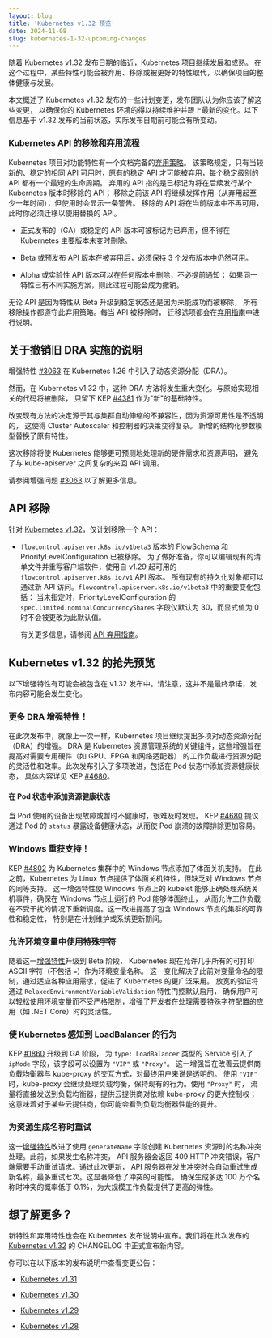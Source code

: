 ```yaml
---
layout: blog
title: 'Kubernetes v1.32 预览'
date: 2024-11-08
slug: kubernetes-1-32-upcoming-changes
---
```

<!--
layout: blog
title: 'Kubernetes v1.32 sneak peek'
date: 2024-11-08
slug: kubernetes-1-32-upcoming-changes
author: >
  Matteo Bianchi,
  Edith Puclla,
  William Rizzo,
  Ryota Sawada,
  Rashan Smith
-->

<!--
As we get closer to the release date for Kubernetes v1.32, the project develops and matures. Features may be deprecated, removed, or replaced with better ones for the project's overall health. 

This blog outlines some of the planned changes for the Kubernetes v1.32 release, that the release team feels you should be aware of, for the continued maintenance of your Kubernetes environment and keeping up to date with the latest changes. Information listed below is based on the current status of the v1.32 release and may change before the actual release date. 
-->
随着 Kubernetes v1.32 发布日期的临近，Kubernetes 项目继续发展和成熟。
在这个过程中，某些特性可能会被弃用、移除或被更好的特性取代，以确保项目的整体健康与发展。

本文概述了 Kubernetes v1.32 发布的一些计划变更，发布团队认为你应该了解这些变更，
以确保你的 Kubernetes 环境的得以持续维护并跟上最新的变化。以下信息基于 v1.32
发布的当前状态，实际发布日期前可能会有所变动。

<!--
### The Kubernetes API removal and deprecation process
The Kubernetes project has a well-documented [deprecation policy](/docs/reference/using-api/deprecation-policy/) for features. This policy states that stable APIs may only be deprecated when a newer, stable version of that API is available and that APIs have a minimum lifetime for each stability level. A deprecated API has been marked for removal in a future Kubernetes release will continue to function until removal (at least one year from the deprecation). Its usage will result in a warning being displayed. Removed APIs are no longer available in the current version, so you must migrate to use the replacement instead.
-->
### Kubernetes API 的移除和弃用流程

Kubernetes 项目对功能特性有一个文档完备的[弃用策略](/zh-cn/docs/reference/using-api/deprecation-policy/)。
该策略规定，只有当较新的、稳定的相同 API 可用时，原有的稳定 API 才可能被弃用，每个稳定级别的 API 都有一个最短的生命周期。
弃用的 API 指的是已标记为将在后续发行某个 Kubernetes 版本时移除的 API；
移除之前该 API 将继续发挥作用（从弃用起至少一年时间），但使用时会显示一条警告。
移除的 API 将在当前版本中不再可用，此时你必须迁移以使用替换的 API。

<!--
* Generally available (GA) or stable API versions may be marked as deprecated but must not be removed within a major version of Kubernetes.

* Beta or pre-release API versions must be supported for 3 releases after the deprecation.

* Alpha or experimental API versions may be removed in any release without prior deprecation notice; this process can become a withdrawal in cases where a different implementation for the same feature is already in place.
-->
* 正式发布的（GA）或稳定的 API 版本可被标记为已弃用，但不得在 Kubernetes 主要版本未变时删除。

* Beta 或预发布 API 版本在被弃用后，必须保持 3 个发布版本中仍然可用。

* Alpha 或实验性 API 版本可以在任何版本中删除，不必提前通知；
  如果同一特性已有不同实施方案，则此过程可能会成为撤销。

<!--
Whether an API is removed due to a feature graduating from beta to stable or because that API did not succeed, all removals comply with this deprecation policy. Whenever an API is removed, migration options are communicated in the [deprecation guide](/docs/reference/using-api/deprecation-guide/).
-->
无论 API 是因为特性从 Beta 升级到稳定状态还是因为未能成功而被移除，
所有移除操作都遵守此弃用策略。每当 API 被移除时，
迁移选项都会在[弃用指南](/zh-cn/docs/reference/using-api/deprecation-guide/)中进行说明。

<!--
## Note on the withdrawal of the old DRA implementation

The enhancement [#3063](https://github.com/kubernetes/enhancements/issues/3063) introduced Dynamic Resource Allocation (DRA) in Kubernetes 1.26.
-->
## 关于撤销旧 DRA 实施的说明

增强特性 [#3063](https://github.com/kubernetes/enhancements/issues/3063) 在 Kubernetes 1.26
中引入了动态资源分配（DRA）。

<!--
However, in Kubernetes v1.32, this approach to DRA will be significantly changed. Code related to the original implementation will be removed, leaving KEP [#4381](https://github.com/kubernetes/enhancements/issues/4381) as the "new" base functionality. 
-->
然而，在 Kubernetes v1.32 中，这种 DRA 方法将发生重大变化。与原始实现相关的代码将被删除，
只留下 KEP [#4381](https://github.com/kubernetes/enhancements/issues/4381) 作为"新"的基础特性。

<!--
The decision to change the existing approach originated from its incompatibility with cluster autoscaling as resource availability was non-transparent, complicating decision-making for both Cluster Autoscaler and controllers. 
The newly added Structured Parameter model substitutes the functionality.
-->
改变现有方法的决定源于其与集群自动伸缩的不兼容性，因为资源可用性是不透明的，
这使得 Cluster Autoscaler 和控制器的决策变得复杂。
新增的结构化参数模型替换了原有特性。

<!--
This removal will allow Kubernetes to handle new hardware requirements and resource claims more predictably, bypassing the complexities of back and forth API calls to the kube-apiserver.

Please also see the enhancement issue [#3063](https://github.com/kubernetes/enhancements/issues/3063) to find out more.
-->
这次移除将使 Kubernetes 能够更可预测地处理新的硬件需求和资源声明，
避免了与 kube-apiserver 之间复杂的来回 API 调用。

请参阅增强问题 [#3063](https://github.com/kubernetes/enhancements/issues/3063) 以了解更多信息。

<!--
## API removal

There is only a single API removal planned for [Kubernetes v1.32](/docs/reference/using-api/deprecation-guide/#v1-32):
-->
## API 移除

针对 [Kubernetes v1.32](/docs/reference/using-api/deprecation-guide/#v1-32)，仅计划移除一个 API：

<!--
* The `flowcontrol.apiserver.k8s.io/v1beta3` API version of FlowSchema and PriorityLevelConfiguration has been removed. 
To prepare for this, you can edit your existing manifests and rewrite client software to use the `flowcontrol.apiserver.k8s.io/v1 API` version, available since v1.29. 
All existing persisted objects are accessible via the new API. Notable changes in flowcontrol.apiserver.k8s.io/v1beta3 include that the PriorityLevelConfiguration `spec.limited.nominalConcurrencyShares` field only defaults to 30 when unspecified, and an explicit value of 0 is not changed to 30.

For more information, please refer to the [API deprecation guide](/docs/reference/using-api/deprecation-guide/#v1-32).
-->
* `flowcontrol.apiserver.k8s.io/v1beta3` 版本的 FlowSchema 和 PriorityLevelConfiguration 已被移除。
  为了做好准备，你可以编辑现有的清单文件并重写客户端软件，使用自 v1.29 起可用的 `flowcontrol.apiserver.k8s.io/v1` API 版本。
  所有现有的持久化对象都可以通过新 API 访问。`flowcontrol.apiserver.k8s.io/v1beta3` 中的重要变化包括：
  当未指定时，PriorityLevelConfiguration 的 `spec.limited.nominalConcurrencyShares`
  字段仅默认为 30，而显式值为 0 时不会被更改为此默认值。

  有关更多信息，请参阅 [API 弃用指南](/docs/reference/using-api/deprecation-guide/#v1-32)。

<!--
## Sneak peek of Kubernetes v1.32

The following list of enhancements is likely to be included in the v1.32 release. This is not a commitment and the release content is subject to change.
-->
## Kubernetes v1.32 的抢先预览

以下增强特性有可能会被包含在 v1.32 发布中。请注意，这并不是最终承诺，发布内容可能会发生变化。

<!--
### Even more DRA enhancements!

In this release, like the previous one, the Kubernetes project continues proposing a number of enhancements to the Dynamic Resource Allocation (DRA), a key component of the Kubernetes resource management system. These enhancements aim to improve the flexibility and efficiency of resource allocation for workloads that require specialized hardware, such as GPUs, FPGAs and network adapters. This release introduces improvements, including the addition of resource health status in the Pod status, as outlined in KEP [#4680](https://github.com/kubernetes/enhancements/issues/4680).
-->
### 更多 DRA 增强特性！

在此次发布中，就像上一次一样，Kubernetes 项目继续提出多项对动态资源分配（DRA）的增强。
DRA 是 Kubernetes 资源管理系统的关键组件，这些增强旨在提高对需要专用硬件（如 GPU、FPGA 和网络适配器）
的工作负载进行资源分配的灵活性和效率。此次发布引入了多项改进，包括在 Pod 状态中添加资源健康状态，
具体内容详见 KEP [#4680](https://github.com/kubernetes/enhancements/issues/4680)。

<!--
#### Add resource health status to the Pod status

It isn't easy to know when a Pod uses a device that has failed or is temporarily unhealthy.
KEP [#4680](https://github.com/kubernetes/enhancements/issues/4680) proposes exposing device health via Pod `status`, making troubleshooting of Pod crashes easier.
-->
#### 在 Pod 状态中添加资源健康状态

当 Pod 使用的设备出现故障或暂时不健康时，很难及时发现。
KEP [#4680](https://github.com/kubernetes/enhancements/issues/4680)
提议通过 Pod 的 `status` 暴露设备健康状态，从而使 Pod 崩溃的故障排除更加容易。

<!--
### Windows strikes back!

KEP [#4802](https://github.com/kubernetes/enhancements/issues/4802) adds support for graceful shutdowns of Windows nodes in Kubernetes clusters.
Before this release, Kubernetes provided graceful node shutdown functionality for Linux nodes but lacked equivalent support for Windows. This enhancement enables the kubelet on Windows nodes to handle system shutdown events properly. Doing so, it ensures that Pods running on Windows nodes are gracefully terminated, allowing workloads to be rescheduled without disruption. This improvement enhances the reliability and stability of clusters that include Windows nodes, especially during a planned maintenance or any system updates.
-->
### Windows 重获支持！

KEP [#4802](https://github.com/kubernetes/enhancements/issues/4802) 为
Kubernetes 集群中的 Windows 节点添加了体面关机支持。
在此之前，Kubernetes 为 Linux 节点提供了体面关机特性，但缺乏对 Windows 节点的同等支持。
这一增强特性使 Windows 节点上的 kubelet 能够正确处理系统关机事件，确保在 Windows 节点上运行的 Pod 能够体面终止，
从而允许工作负载在不受干扰的情况下重新调度。这一改进提高了包含 Windows 节点的集群的可靠性和稳定性，
特别是在计划维护或系统更新期间。

<!--
### Allow special characters in environment variables

With the graduation of this [enhancement](https://github.com/kubernetes/enhancements/issues/4369) to beta, Kubernetes now allows almost all printable ASCII characters (excluding "=") to be used as environment variable names. This change addresses the limitations previously imposed on variable naming, facilitating a broader adoption of Kubernetes by accommodating various application needs. The relaxed validation will be enabled by default via the `RelaxedEnvironmentVariableValidation` feature gate, ensuring that users can easily utilize environment variables without strict constraints, enhancing flexibility for developers working with applications like .NET Core that require special characters in their configurations.
-->
### 允许环境变量中使用特殊字符

随着这一[增强特性](https://github.com/kubernetes/enhancements/issues/4369)升级到 Beta 阶段，
Kubernetes 现在允许几乎所有的可打印 ASCII 字符（不包括 `=`）作为环境变量名称。
这一变化解决了此前对变量命名的限制，通过适应各种应用需求，促进了 Kubernetes 的更广泛采用。
放宽的验证将通过 `RelaxedEnvironmentVariableValidation` 特性门控默认启用，
确保用户可以轻松使用环境变量而不受严格限制，增强了开发者在处理需要特殊字符配置的应用（如 .NET Core）时的灵活性。

<!--
### Make Kubernetes aware of the LoadBalancer behavior

KEP [#1860](https://github.com/kubernetes/enhancements/issues/1860) graduates to GA, introducing the `ipMode` field for a Service of `type: LoadBalancer`, which can be set to either `"VIP"` or `"Proxy"`. This enhancement is aimed at improving how cloud providers load balancers interact with kube-proxy and it is a change transparent to the end user. The existing behavior of kube-proxy is preserved when using `"VIP"`, where kube-proxy handles the load balancing. Using `"Proxy"` results in traffic sent directly to the load balancer, providing cloud providers greater control over relying on kube-proxy; this means that you could see an improvement in the performance of your load balancer for some cloud providers.
-->
### 使 Kubernetes 感知到 LoadBalancer 的行为

KEP [#1860](https://github.com/kubernetes/enhancements/issues/1860) 升级到 GA 阶段，
为 `type: LoadBalancer` 类型的 Service 引入了 `ipMode` 字段，该字段可以设置为 `"VIP"` 或 `"Proxy"`。
这一增强旨在改善云提供商负载均衡器与 kube-proxy 的交互方式，对最终用户来说是透明的。
使用 `"VIP"` 时，kube-proxy 会继续处理负载均衡，保持现有的行为。使用 `"Proxy"` 时，
流量将直接发送到负载均衡器，提供云提供商对依赖 kube-proxy 的更大控制权；
这意味着对于某些云提供商，你可能会看到负载均衡器性能的提升。

<!--
### Retry generate name for resources
This [enhancement](https://github.com/kubernetes/enhancements/issues/4420) improves how name conflicts are handled for Kubernetes resources created with the `generateName` field. Previously, if a name conflict occurred, the API server returned a 409 HTTP Conflict error and clients had to manually retry the request. With this update, the API server automatically retries generating a new name up to seven times in case of a conflict. This significantly reduces the chances of collision, ensuring smooth generation of up to 1 million names with less than a 0.1% probability of a conflict, providing more resilience for large-scale workloads.
-->
### 为资源生成名称时重试

这一[增强特性](https://github.com/kubernetes/enhancements/issues/4420)改进了使用
`generateName` 字段创建 Kubernetes 资源时的名称冲突处理。此前，如果发生名称冲突，
API 服务器会返回 409 HTTP 冲突错误，客户端需要手动重试请求。通过此次更新，
API 服务器在发生冲突时会自动重试生成新名称，最多重试七次。这显著降低了冲突的可能性，
确保生成多达 100 万个名称时冲突的概率低于 0.1%，为大规模工作负载提供了更高的弹性。

<!--
## Want to know more?
New features and deprecations are also announced in the Kubernetes release notes. We will formally announce what's new in [Kubernetes v1.32](https://github.com/kubernetes/kubernetes/blob/master/CHANGELOG/CHANGELOG-1.32.md) as part of the CHANGELOG for this release.

You can see the announcements of changes in the release notes for:
-->
## 想了解更多？

新特性和弃用特性也会在 Kubernetes 发布说明中宣布。我们将在此次发布的
[Kubernetes v1.32](https://github.com/kubernetes/kubernetes/blob/master/CHANGELOG/CHANGELOG-1.32.md)
的 CHANGELOG 中正式宣布新内容。

你可以在以下版本的发布说明中查看变更公告：

* [Kubernetes v1.31](https://github.com/kubernetes/kubernetes/blob/master/CHANGELOG/CHANGELOG-1.31.md)

* [Kubernetes v1.30](https://github.com/kubernetes/kubernetes/blob/master/CHANGELOG/CHANGELOG-1.30.md)

* [Kubernetes v1.29](https://github.com/kubernetes/kubernetes/blob/master/CHANGELOG/CHANGELOG-1.29.md)

* [Kubernetes v1.28](https://github.com/kubernetes/kubernetes/blob/master/CHANGELOG/CHANGELOG-1.28.md)
